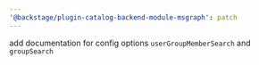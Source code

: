 ```yaml
---
'@backstage/plugin-catalog-backend-module-msgraph': patch
---
```


add documentation for config options `userGroupMemberSearch` and `groupSearch`

